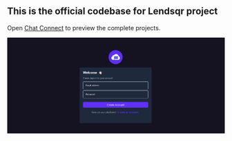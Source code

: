 ## This is the official codebase for Lendsqr project

Open [Chat Connect](https://chat-connect-beta.vercel.app/) to preview the complete projects.

<img src="/public/screen.png" width="800">

